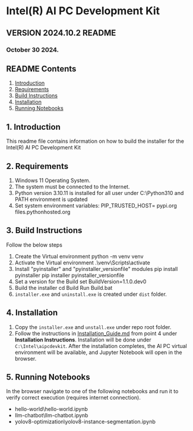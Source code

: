 # Intel(R) AI PC Development Kit
## VERSION 2024.10.2 README
### October 30 2024.

## README Contents

1.  [Introduction](#1-introduction)
2.  [Requirements](#2-requirements)
3.  [Build Instructions](#3-build-instructions)
4.  [Installation](#4-installation)
5.  [Running Notebooks](#5-running-notebooks)

## 1. Introduction

This readme file contains information on how to build the installer for the Intel(R) AI PC Development Kit

## 2. Requirements

1. Windows 11 Operating System.
2. The system must be connected to the Internet.
3. Python version 3.10.11 is installed for all user under C:\Python310 and PATH environment is updated
4. Set system environment variables:
    PIP_TRUSTED_HOST= pypi.org files.pythonhosted.org

## 3. Build Instructions

Follow the below steps
1. Create the Virtual environment
    python -m venv venv
2. Activate the Virtual environment
    .\venv\Scripts\activate
3. Install "pyinstaller" and "pyinstaller_versionfile" modules
    pip install pyinstaller
    pip installer pyinstaller_versionfile
4. Set a version for the Build
    set BuildVersion=1.1.0.dev0
5. Build the installer
    cd Build
    Run Build.bat
6. `installer.exe` and `uninstall.exe` is created under `dist` folder.

## 4. Installation

1. Copy the `installer.exe` and `unstall.exe` under repo root folder.
2. Follow the instructions in [Installation_Guide.md](Installation_Guide.md) from point 4 under **Installation Instructions**. Installation will be done under `C:\Intel\aipcdevkit`. After the installation completes, the AI PC virtual environment will be available, and Jupyter Notebook will open in the browser.

## 5. Running Notebooks

In the browser navigate to one of the following notebooks and run it to verify correct execution (requires internet connection).
- hello-world\hello-world.ipynb
- llm-chatbot\llm-chatbot.ipynb
- yolov8-optimization\yolov8-instance-segmentation.ipynb
